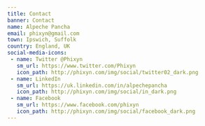 ```yaml
---
title: Contact
banner: Contact
name: Alpeche Pancha
email: phixyn@gmail.com
town: Ipswich, Suffolk
country: England, UK
social-media-icons:
 - name: Twitter @Phixyn
   sm_url: https://www.twitter.com/Phixyn
   icon_path: http://phixyn.com/img/social/twitter02_dark.png
 - name: LinkedIn
   sm_url: https://uk.linkedin.com/in/alpechepancha
   icon_path: http://phixyn.com/img/social/in_dark.png
 - name: Facebook
   sm_url: https://www.facebook.com/phixyn
   icon_path: http://phixyn.com/img/social/facebook_dark.png
---
```

